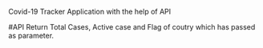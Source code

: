 Covid-19 Tracker Application with the help of API

#API Return Total Cases, Active case and Flag of coutry which has passed as parameter.
